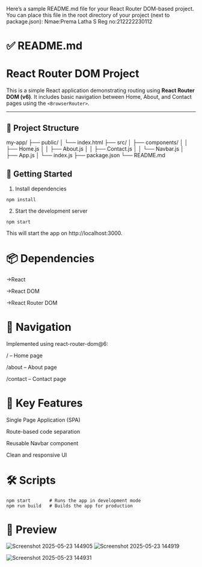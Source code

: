 Here’s a sample README.md file for your React Router DOM-based project. You can place this file in the root directory of your project (next to package.json):
Nmae:Prema Latha S
Reg no:212222230112
# ✅ README.md

# React Router DOM Project

This is a simple React application demonstrating routing using **React Router DOM (v6)**. It includes basic navigation between Home, About, and Contact pages using the `<BrowserRouter>`.

---

## 📁 Project Structure

my-app/
├── public/
│ └── index.html
├── src/
│ ├── components/
│ │ ├── Home.js
│ │ ├── About.js
│ │ ├── Contact.js
│ │ └── Navbar.js
│ ├── App.js
│ └── index.js
├── package.json
└── README.md


## 🚀 Getting Started
1. Install dependencies
```
npm install
```
2. Start the development server
```
npm start
```
This will start the app on http://localhost:3000.

# 📦 Dependencies
->React

->React DOM

->React Router DOM

# 🔗 Navigation
Implemented using react-router-dom@6:

/ – Home page

/about – About page

/contact – Contact page

# 🧱 Key Features
Single Page Application (SPA)

Route-based code separation

Reusable Navbar component

Clean and responsive UI

# 🛠️ Scripts
```
npm start       # Runs the app in development mode
npm run build   # Builds the app for production
```
# 📸 Preview

![Screenshot 2025-05-23 144905](https://github.com/user-attachments/assets/26fdf39c-c506-4fd4-809f-1c2ae09fb6c3)
![Screenshot 2025-05-23 144919](https://github.com/user-attachments/assets/80335582-0ec9-4324-b400-e8f2e64b4146)

![Screenshot 2025-05-23 144931](https://github.com/user-attachments/assets/5c2f3e47-cf50-4c0b-8710-24965af7b839)
